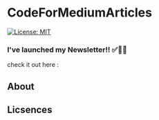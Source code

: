 # CodeForMediumArticles
[![License: MIT](https://img.shields.io/badge/License-MIT-yellow.svg)](https://opensource.org/licenses/MIT)

### I've launched my Newsletter!! ✅🚀📰
check it out here :

## About

## Licsences
